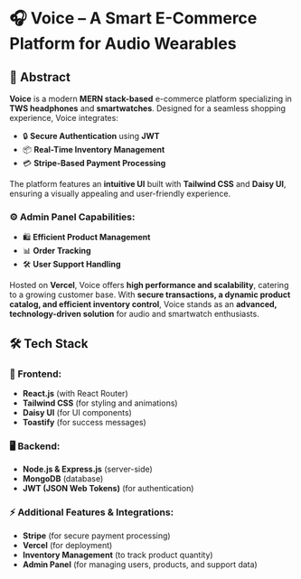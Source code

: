 
# 🎧 Voice – A Smart E-Commerce Platform for Audio Wearables  

## 📌 Abstract  
**Voice** is a modern **MERN stack-based** e-commerce platform specializing in **TWS headphones** and **smartwatches**. Designed for a seamless shopping experience, Voice integrates:  

- 🔒 **Secure Authentication** using **JWT**  
- 📦 **Real-Time Inventory Management**  
- 💳 **Stripe-Based Payment Processing**  

The platform features an **intuitive UI** built with **Tailwind CSS** and **Daisy UI**, ensuring a visually appealing and user-friendly experience.  

### ⚙️ **Admin Panel Capabilities:**  
- 🛍 **Efficient Product Management**  
- 📊 **Order Tracking**  
- 🛠 **User Support Handling**  

Hosted on **Vercel**, Voice offers **high performance and scalability**, catering to a growing customer base. With **secure transactions, a dynamic product catalog, and efficient inventory control**, Voice stands as an **advanced, technology-driven solution** for audio and smartwatch enthusiasts.  <br/>

 
## 🛠 Tech Stack

### 🎨 Frontend:
- **React.js** (with React Router)
- **Tailwind CSS** (for styling and animations)
- **Daisy UI** (for UI components)
- **Toastify** (for success messages)

### 🖥 Backend:
- **Node.js & Express.js** (server-side)
- **MongoDB** (database)
- **JWT (JSON Web Tokens)** (for authentication)

### ⚡ Additional Features & Integrations:
- **Stripe** (for secure payment processing)
- **Vercel** (for deployment)
- **Inventory Management** (to track product quantity)
- **Admin Panel** (for managing users, products, and support data)

